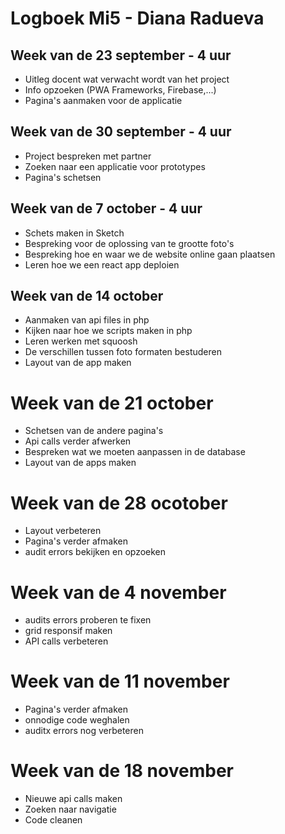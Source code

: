 # Logboek Mi5 - Diana Radueva

## Week van de 23 september - 4 uur
* Uitleg docent wat verwacht wordt van het project
* Info opzoeken (PWA Frameworks, Firebase,...)
* Pagina's aanmaken voor de applicatie

## Week van de 30 september - 4 uur
* Project bespreken met partner
* Zoeken naar een applicatie voor prototypes
* Pagina's schetsen

## Week van de 7 october - 4 uur
* Schets maken in Sketch
* Bespreking voor de oplossing van te grootte foto's
* Bespreking hoe en waar we de website online gaan plaatsen
* Leren hoe we een react app deploien

## Week van de 14 october 
* Aanmaken van api files in php
* Kijken naar hoe we scripts maken in php
* Leren werken met squoosh 
* De verschillen tussen foto formaten bestuderen
* Layout van de app maken

# Week van de 21 october
* Schetsen van de andere pagina's
* Api calls verder afwerken
* Bespreken wat we moeten aanpassen in de database
* Layout van de apps maken

# Week van de 28 ocotober
* Layout verbeteren
* Pagina's verder afmaken
* audit errors bekijken en opzoeken 

# Week van de 4 november
* audits errors proberen te fixen
* grid responsif maken
* API calls verbeteren

# Week van de 11 november
* Pagina's verder afmaken
* onnodige code weghalen
* auditx errors nog verbeteren

# Week van de 18 november
* Nieuwe api calls maken
* Zoeken naar navigatie
* Code cleanen
